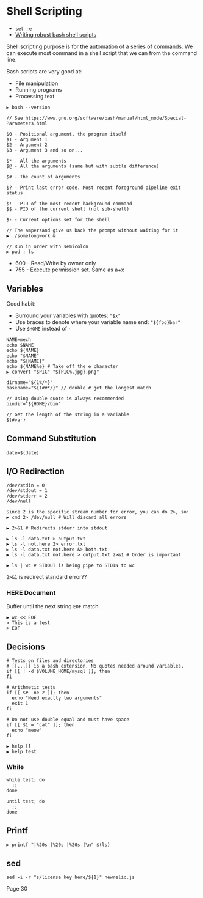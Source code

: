 # Shell Scripting

* [`set -e`](http://stackoverflow.com/questions/19622198/what-does-set-e-in-a-bash-script-mean)
* [Writing robust bash shell scripts](http://www.davidpashley.com/articles/writing-robust-shell-scripts/)

Shell scripting purpose is for the automation of a series of commands. We can execute most command in a shell script that we can from the command line.

Bash scripts are very good at:

* File manipulation
* Running programs
* Processing text

```
▶ bash --version

// See https://www.gnu.org/software/bash/manual/html_node/Special-Parameters.html

$0 - Positional argument, the program itself
$1 - Argument 1
$2 - Argument 2
$3 - Argument 3 and so on...

$* - All the arguments
$@ - All the arguments (same but with subtle difference)

$# - The count of arguments

$? - Print last error code. Most recent foreground pipeline exit status.

$! - PID of the most recent background command
$$ - PID of the current shell (not sub-shell)

$- - Current options set for the shell

// The ampersand give us back the prompt without waiting for it
▶ ./somelongwork &

// Run in order with semicolon
▶ pwd ; ls
```

* 600 - Read/Write by owner only
* 755 - Execute permission set. Same as a+x

## Variables
	
Good habit:

* Surround your variables with quotes: `"$x"`
* Use braces to denote where your variable name end: `"${foo}bar"`
* Use `$HOME` instead of `~`

```
NAME=mech
echo $NAME
echo ${NAME}
echo "$NAME"
echo "${NAME}"
echo ${NAME%e} # Take off the e character
▶ convert "$PIC" "${PIC%.jpg}.png"

dirname="${1%/*}"
basename="${1##*/}" // double # get the longest match

// Using double quote is always recommended
bindir="${HOME}/bin"

// Get the length of the string in a variable
${#var}```

## Command Substitution

```
date=$(date)
```

## I/O Redirection

```
/dev/stdin = 0
/dev/stdout = 1
/dev/stderr = 2
/dev/null

Since 2 is the specific stream number for error, you can do 2>, so:
▶ cmd 2> /dev/null # Will discard all errors

▶ 2>&1 # Redirects stderr into stdout

▶ ls -l data.txt > output.txt
▶ ls -l not.here 2> error.txt
▶ ls -l data.txt not.here &> both.txt
▶ ls -l data.txt not.here > output.txt 2>&1 # Order is important

▶ ls | wc # STDOUT is being pipe to STDIN to wc
```

`2>&1` is redirect standard error??

### HERE Document

Buffer until the next string `EOF` match.

```
▶ wc << EOF
> This is a test
> EOF
```

## Decisions

```
# Tests on files and directories
# [[...]] is a bash extension. No quotes needed around variables.
if [[ ! -d $VOLUME_HOME/mysql ]]; then
fi

# Arithmetic tests
if [[ $# -ne 2 ]]; then
  echo "Need exactly two arguments"
  exit 1
fi

# Do not use double equal and must have space
if [[ $1 = "cat" ]]; then
  echo "meow"
fi
```

```
▶ help [[
▶ help test
```

### While

```
while test; do
  ;;
done

until test; do
  ;;
done
```

## Printf

```
▶ printf "|%20s |%20s |%20s |\n" $(ls)
```

## sed

```
sed -i -r "s/license key here/${1}" newrelic.js
```

Page 30
